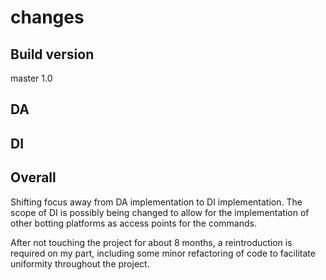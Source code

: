 # changes

## Build version

master 1.0

## DA

## DI

## Overall

Shifting focus away from DA implementation to DI implementation.
The scope of DI is possibly being changed to allow for the
implementation of other botting platforms as access points for
the commands.

After not touching the project for about 8 months, a reintroduction
is required on my part, including some minor refactoring of code to
facilitate uniformity throughout the project.
